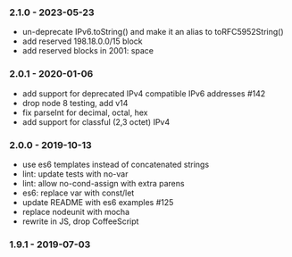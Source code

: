
### 2.1.0 - 2023-05-23

- un-deprecate IPv6.toString() and make it an alias to toRFC5952String()
- add reserved 198.18.0.0/15 block
- add reserved blocks in 2001: space


### 2.0.1 - 2020-01-06

- add support for deprecated IPv4 compatible IPv6 addresses #142
- drop node 8 testing, add v14
- fix parseInt for decimal, octal, hex
- add support for classful (2,3 octet) IPv4


### 2.0.0 - 2019-10-13

- use es6 templates instead of concatenated strings
- lint: update tests with no-var
- lint: allow no-cond-assign with extra parens
- es6: replace var with const/let
- update README with es6 examples #125
- replace nodeunit with mocha
- rewrite in JS, drop CoffeeScript

### 1.9.1 - 2019-07-03
